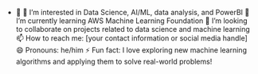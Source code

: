 - 👋 👀 I’m interested in Data Science, AI/ML, data analysis, and PowerBI
🌱 I’m currently learning AWS Machine Learning Foundation
💞️ I’m looking to collaborate on projects related to data science and machine learning
📫 How to reach me: [your contact information or social media handle]
😄 Pronouns: he/him
⚡ Fun fact: I love exploring new machine learning algorithms and applying them to solve real-world problems!

<!---
rajmehta14/rajmehta14 is a ✨ special ✨ repository because its `README.md` (this file) appears on your GitHub profile.
You can click the Preview link to take a look at your changes.
--->
